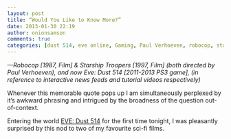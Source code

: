 ```yaml
---
layout: post
title: “Would You Like to Know More?”
date: 2013-01-30 22:19
author: onionsamson
comments: true
categories: [dust 514, eve online, Gaming, Paul Verhoeven, robocop, startship troopers, Writing]
---
```

<p><em>—Robocop [1987, Film] &amp; Starship Troopers [1997, Film] (both directed by Paul Verhoeven), and now Eve: Dust 514 [2011-2013 PS3 game], (in reference to interactive news feeds and tutorial videos respectively)</em></p>
<p>Whenever this memorable quote pops up I am simultaneously perplexed by it’s awkward phrasing and intrigued by the broadness of the question out-of-context.</p>
<p>Entering the world <a href="https://web.archive.org/web/20130207213846/https://dust514.com/">EVE: Dust 514</a> for the first time tonight, I was pleasantly surprised by this nod to two of my favourite sci-fi films.</p>
